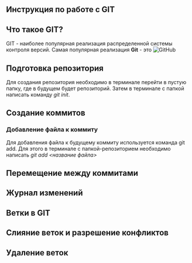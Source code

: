 ## Инструкция по работе с GIT

## Что такое GIT?

GIT - наиболее популярная реализация распределенной системы контроля версий. Самая популярная реализация **Git** - это ![GitHub](https://GitHub.com/)

## Подготовка репозитория

Для создания репозитория необходимо в терминале перейти в пустую папку, где в будущем будет репозиторий. Затем в терминале с папкой написать команду _git init_.

## Создание коммитов

### Добавление файла к коммиту

Для добавления файла к будущему коммиту используется команда git add. Для этого в терминале с папкой-репозиторием необходимо написать _git add <название файла>_

## Перемещение между коммитами

## Журнал изменений

## Ветки в GIT

## Слияние веток и разрешение конфликтов

## Удаление веток
